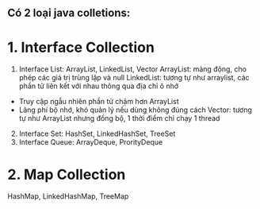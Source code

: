 ## Có 2 loại java colletions:
# 1. Interface Collection
1. Interface List: ArrayList, LinkedList, Vector
ArrayList: mảng động, cho phép các giá trị trùng lặp và null
LinkedList: tương tự như arraylist, các phần tử liên kết với nhau thông qua địa chỉ ô nhớ
- Truy cập ngẫu nhiên phần tử chậm hơn ArrayList
- Lãng phí bộ nhớ, khó quản lý nếu dùng không đúng cách
Vector: tương tự như ArrayList nhưng đồng bộ, 1 thời điểm chỉ chạy 1 thread
2. Interface Set: HashSet, LinkedHashSet, TreeSet
3. Interface Queue: ArrayDeque, ProrityDeque
# 2. Map Collection
HashMap, LinkedHashMap, TreeMap